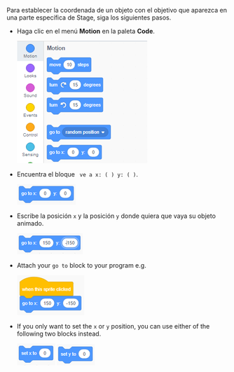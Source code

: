 Para establecer la coordenada de un objeto con el objetivo que aparezca en una parte específica de Stage, siga los siguientes pasos.

- Haga clic en el menú **Motion** en la paleta **Code**.
    
    ![menú de movimiento](images/motion-menu.png)

- Encuentra el bloque ` ve a x: ( ) y: ( )`.
    
    ![Ir hacia x y](images/goto.png)

- Escribe la posición `x` y la posición `y` donde quiera que vaya su objeto animado.
    
    ![go to x y filled](images/goto_filled.png)

- Attach your `go to` block to your program e.g.
    
    ![go to x y attached to block](images/use-goto.png)

- If you only want to set the `x` or `y` position, you can use either of the following two blocks instead.
    
    ![set x](images/setx.png) ![set y](images/sety.png)